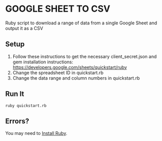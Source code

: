 # GOOGLE SHEET TO CSV
Ruby script to download a range of data from a single Google Sheet and output it as a CSV

## Setup
1) Follow these instructions to get the necessary client_secret.json and gem installation instructions: https://developers.google.com/sheets/quickstart/ruby
2) Change the spreadsheet ID in quickstart.rb
3) Change the data range and column numbers in quickstart.rb

## Run It
```
ruby quickstart.rb
```

## Errors?
You may need to [Install Ruby](installrails.com).
